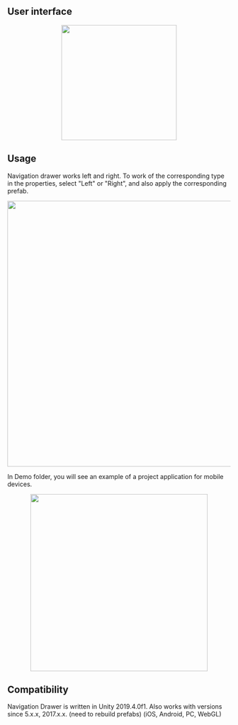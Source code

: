 ## User interface
<p align="center">
<img src="https://raw.githubusercontent.com/dworkinnn/navigation_drawer/master/Resources/navigation_drawer_00.gif" width="260"/>
</p>

## Usage
Navigation drawer works left and right. To work of the corresponding type in the properties, select "Left" or "Right", and also apply the corresponding prefab.

<p align="center">
<img src="https://raw.githubusercontent.com/dworkinnn/navigation_drawer/master/Resources/navigation_drawer_02.png" width="600"/>
</p>

In Demo folder, you will see an example of a project application for mobile devices.

<p align="center">
<img src="https://raw.githubusercontent.com/dworkinnn/navigation_drawer/master/Resources/navigation_drawer_01.png" width="400"/>
</p>

## Compatibility
Navigation Drawer is written in Unity 2019.4.0f1. Also works with versions since 5.x.x, 2017.x.x. (need to rebuild prefabs) (iOS, Android, PC, WebGL) 

